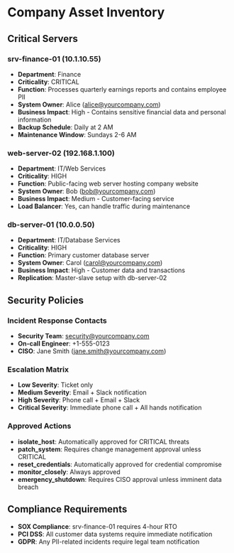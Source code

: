 # Company Asset Inventory

## Critical Servers

### srv-finance-01 (10.1.10.55)
- **Department**: Finance
- **Criticality**: CRITICAL
- **Function**: Processes quarterly earnings reports and contains employee PII
- **System Owner**: Alice (alice@yourcompany.com)
- **Business Impact**: High - Contains sensitive financial data and personal information
- **Backup Schedule**: Daily at 2 AM
- **Maintenance Window**: Sundays 2-6 AM

### web-server-02 (192.168.1.100)  
- **Department**: IT/Web Services
- **Criticality**: HIGH
- **Function**: Public-facing web server hosting company website
- **System Owner**: Bob (bob@yourcompany.com)
- **Business Impact**: Medium - Customer-facing service
- **Load Balancer**: Yes, can handle traffic during maintenance

### db-server-01 (10.0.0.50)
- **Department**: IT/Database Services
- **Criticality**: HIGH
- **Function**: Primary customer database server
- **System Owner**: Carol (carol@yourcompany.com)  
- **Business Impact**: High - Customer data and transactions
- **Replication**: Master-slave setup with db-server-02

## Security Policies

### Incident Response Contacts
- **Security Team**: security@yourcompany.com
- **On-call Engineer**: +1-555-0123
- **CISO**: Jane Smith (jane.smith@yourcompany.com)

### Escalation Matrix
- **Low Severity**: Ticket only
- **Medium Severity**: Email + Slack notification
- **High Severity**: Phone call + Email + Slack
- **Critical Severity**: Immediate phone call + All hands notification

### Approved Actions
- **isolate_host**: Automatically approved for CRITICAL threats
- **patch_system**: Requires change management approval unless CRITICAL
- **reset_credentials**: Automatically approved for credential compromise
- **monitor_closely**: Always approved
- **emergency_shutdown**: Requires CISO approval unless imminent data breach

## Compliance Requirements
- **SOX Compliance**: srv-finance-01 requires 4-hour RTO
- **PCI DSS**: All customer data systems require immediate notification
- **GDPR**: Any PII-related incidents require legal team notification
